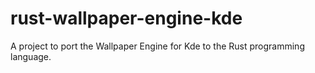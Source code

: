 # rust-wallpaper-engine-kde
A project to port the Wallpaper Engine for Kde to the Rust programming language.
